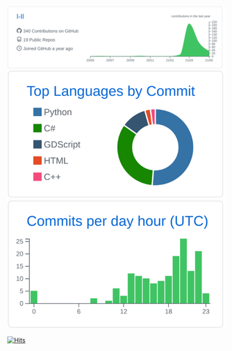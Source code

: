 ![00](https://raw.githubusercontent.com/l-Il/l-Il/master/profile-summary-card-output/github/0-profile-details.svg)
![11](https://raw.githubusercontent.com/l-Il/l-Il/master/profile-summary-card-output/github/2-most-commit-language.svg) ![21](https://raw.githubusercontent.com/l-Il/l-Il/master/profile-summary-card-output/github/4-productive-time.svg)

[![Hits](https://hits.seeyoufarm.com/api/count/incr/badge.svg?url=https%3A%2F%2Fgithub.com%2Fl-Il%2F&count_bg=%23CCCCCC&title_bg=%23202020&icon=github.svg&icon_color=%23CCCCCC&title=_&edge_flat=true)](https://hits.seeyoufarm.com)

